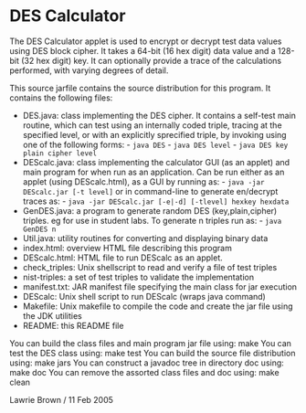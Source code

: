 # DES Calculator

The DES Calculator applet is used to encrypt or decrypt test data values
using DES block cipher. It takes a 64-bit (16 hex digit) data value
and a 128-bit (32 hex digit) key. It can optionally provide a trace
of the calculations performed, with varying degrees of detail.

This source jarfile contains the source distribution for this program.
It contains the following files:
- DES.java:		class implementing the DES cipher.
		  		It contains a self-test main routine, which can test
		  		using an internally coded triple, tracing at the 
		  		specified level, or with an explicitly sprecified triple,
		  		by invoking using one of the following forms:
		    	- `java DES`
		    	- `java DES level`
		    	- `java DES key plain cipher level`
- DEScalc.java:	class implementing the calculator GUI (as an applet)
		  		and main program for when run as an application.
		  		Can be run either as an applet (using DEScalc.html),
		  		as a GUI by running as:
		      	- `java -jar DEScalc.jar [-t level]`
		  		or in command-line to generate en/decrypt traces as:
		      	- `java -jar DEScalc.jar [-e|-d] [-tlevel] hexkey hexdata`
- GenDES.java:	a program to generate random DES (key,plain,cipher)
		  		triples. eg for use in student labs.
		  		To generate n triples run as:
		      	- `java GenDES n`
- Util.java:	utility routines for converting and displaying binary data
- index.html:	overview HTML file describing this program
- DEScalc.html:	HTML file to run DEScalc as an applet.
- check_triples:	Unix shellscript to read and verify a file of test triples
- nist-triples:	a set of test triples to validate the implementation
- manifest.txt:	JAR manifest file specifying the main class for jar execution
- DEScalc:		Unix shell script to run DEScalc (wraps java command)
- Makefile:		Unix makefile to compile the code and create the jar 
				file using the JDK utilities
- README:		this README file

You can build the class files and main program jar file using:
	make
You can test the DES class using:
	make test
You can build the source file distribution using:
	make jars
You can construct a javadoc tree in directory doc using:
	make doc
You can remove the assorted class files and doc using:
	make clean

Lawrie Brown / 11 Feb 2005

